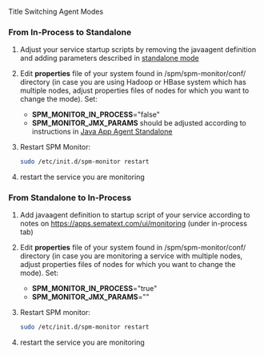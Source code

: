 Title Switching Agent Modes

### From In-Process to Standalone

1. Adjust your service startup scripts by removing the javaagent
definition and adding parameters described in [standalone mode](spm-monitor-standalone)

2. Edit **properties** file of your system found in
/spm/spm-monitor/conf/ directory (in case you are using Hadoop or HBase
system which has multiple nodes, adjust properties files of nodes for
which you want to change the mode). Set:

    - **SPM\_MONITOR\_IN\_PROCESS**="false"
    - **SPM\_MONITOR\_JMX\_PARAMS** should be adjusted according to
      instructions in [Java App Agent Standalone](spm-monitor-standalone)

3.  Restart SPM Monitor:

    ``` bash
    sudo /etc/init.d/spm-monitor restart
    ```

4. restart the service you are monitoring


### From Standalone to In-Process

1. Add javaagent definition to startup script of your service according
to notes on <https://apps.sematext.com/ui/monitoring> (under
in-process tab)

2. Edit **properties** file of your system found in
/spm/spm-monitor/conf/ directory (in case you are monitoring a service
with multiple nodes, adjust properties files of nodes for which you
want to change the mode). Set:

    - **SPM\_MONITOR\_IN\_PROCESS**="true"
    - **SPM\_MONITOR\_JMX\_PARAMS**=""

3. Restart SPM monitor:

    ``` bash
    sudo /etc/init.d/spm-monitor restart
    ```

4. restart the service you are monitoring
